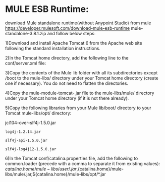 
MULE ESB Runtime:
==================
download Mule standalone runtime(without Anypoint Studio) from mule https://developer.mulesoft.com/download-mule-esb-runtime
mule-standalone-3.8.1.zip and follow below steps:

1)Download and install Apache Tomcat 6 from the Apache web site following the standard installation instructions.

2)In the Tomcat home directory, add the following line to the conf/server.xml file:
<Listener className="org.mule.module.tomcat.MuleTomcatListener" />

3)Copy the contents of the Mule lib folder with all its subdirectories except /boot to the mule-libs/ directory under your Tomcat home directory (create one if necessary). You do not need to flatten the directories.

4)Copy the mule-module-tomcat-<version>.jar file to the mule-libs/mule/ directory under your Tomcat home directory (if it is not there already).

5)Copy the following libraries from your Mule lib/boot/ directory to your Tomcat mule-libs/opt/ directory:

   jcl104-over-slf4j-1.5.0.jar

    log4j-1.2.14.jar

    slf4j-api-1.5.0.jar

    slf4j-log4j12-1.5.0.jar

6)In the Tomcat conf/catalina.properties file, add the following to common.loader (precede with a comma to separate it from existing values):
${catalina.home}/mule-libs/user/.jar,${catalina.home}/mule-libs/mule/.jar,${catalina.home}/mule-libs/opt/*.jar
